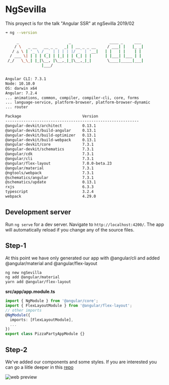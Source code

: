 # NgSevilla

This proyect is for the talk "Angular SSR" at ngSevilla 2019/02

```bash
➜ ng --version

     _                      _                 ____ _     ___
    / \   _ __   __ _ _   _| | __ _ _ __     / ___| |   |_ _|
   / △ \ | '_ \ / _` | | | | |/ _` | '__|   | |   | |    | |
  / ___ \| | | | (_| | |_| | | (_| | |      | |___| |___ | |
 /_/   \_\_| |_|\__, |\__,_|_|\__,_|_|       \____|_____|___|
                |___/


Angular CLI: 7.3.1
Node: 10.10.0
OS: darwin x64
Angular: 7.2.4
... animations, common, compiler, compiler-cli, core, forms
... language-service, platform-browser, platform-browser-dynamic
... router

Package                           Version
-----------------------------------------------------------
@angular-devkit/architect         0.13.1
@angular-devkit/build-angular     0.13.1
@angular-devkit/build-optimizer   0.13.1
@angular-devkit/build-webpack     0.13.1
@angular-devkit/core              7.3.1
@angular-devkit/schematics        7.3.1
@angular/cdk                      7.3.1
@angular/cli                      7.3.1
@angular/flex-layout              7.0.0-beta.23
@angular/material                 7.3.1
@ngtools/webpack                  7.3.1
@schematics/angular               7.3.1
@schematics/update                0.13.1
rxjs                              6.3.3
typescript                        3.2.4
webpack                           4.29.0
```

## Development server

Run `ng serve` for a dev server. Navigate to `http://localhost:4200/`. The app will automatically reload if you change any of the source files.

## Step-1

At this point we have only generated our app with @angular/cli and added @angular/material and @angular/flex-layout

```bash
ng new ngSevilla
ng add @angular/material
yarn add @angular/flex-layout
```

**src/app/app.module.ts**

```typescript
import { NgModule } from '@angular/core';
import { FlexLayoutModule } from '@angular/flex-layout';
// other imports
@NgModule({
  imports: [FlexLayoutModule],
  ...
})
export class PizzaPartyAppModule {}
```

## Step-2

We've added our components and some styles. If you are interested you can go a liitle deeper in this [repo](https://github.com/AlmeriaJS/angular6-web-ssr)


![web preview](https://user-images.githubusercontent.com/234613/52913499-1f7def00-32bf-11e9-92fe-39e424fa62b2.png)
